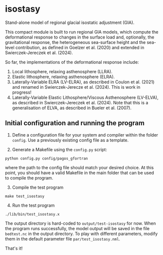 # isostasy
Stand-alone model of regional glacial isostatic adjustment (GIA).

This compact module is built to run regional GIA models, which compute the deformational
response to changes in the surface load and, optionally, the gravitational response,
the heterogeneous sea-surface height and the sea-level contribution, as defined in
Goelzer et al. (2020) and extended in Swierczek-Jereczek et al. (2024).

So far, the implementations of the deformational response include:

1. Local lithosphere, relaxing asthenosphere (LLRA).
2. Elastic lithosphere, relaxing asthenosphere (ELRA).
3. Laterally-Variable ELRA (LV-ELRA), as described in Coulon et al. (2021) and renamed
   in Swierczek-Jerecze et al. (2024). This is work in progress!
4. Laterally-Variable Elastic Lithosphere/Viscous Asthenosphere (LV-ELVA), as described
   in Swierczek-Jereczek et al. (2024). Note that this is a generalisation of ELVA, as
   described in Bueler et al. (2007).

## Initial configuration and running the program

1. Define a configuration file for your system and compiler within the folder `config`. Use a previously existing config file as a template. 

2. Generate a Makefile using the `config.py` script:

```
python config.py config/pagos_gfortran
```

where the path to the config file should match your desired choice. At this point, you should have a valid Makefile in the main folder that can be used to compile the program. 

3. Compile the test program

```
make test_isostasy
```

4. Run the test program

```
./lib/bin/test_isostasy.x 
```

The output directory is hard-coded to `output/test-isostasy` for now. When the program runs successfully, the model output will be saved in the file `bedtest.nc` in the output directory. To play with different parameters, modify them in the default parameter file `par/test_isostasy.nml`. 


That's it!
